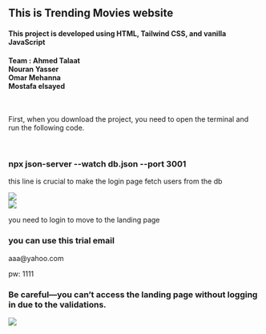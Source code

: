 <h2>This is Trending Movies website</h2>
<h4>This project is developed using HTML, Tailwind CSS, and vanilla JavaScript</h4>
<h4>Team : Ahmed Talaat <br/> Nouran Yasser <br/> Omar Mehanna <br/> Mostafa elsayed</h4>
<br/>
<p>First, when you download the project, you need to open the terminal and run the following code.</p>
<br/>
<h3>npx json-server --watch db.json --port 3001</h3>
<p>this line is crucial to make the login page fetch users from the db</p>
<img src="https://github.com/user-attachments/assets/20890786-3c33-4a2b-b71d-53d2efa8e6d9"/>
<br/>
<img src="https://github.com/user-attachments/assets/caf816c5-095e-4fe0-88c1-aff0ffec5148"/>
<p>you need to login to move to the landing page</p>
<h3>you can use this trial email</h3>
<p>aaa@yahoo.com</p> 
<p>pw: 1111</p> 
<h3>Be careful—you can’t access the landing page without logging in due to the validations. </h3>
<img src="https://github.com/user-attachments/assets/32504ef5-9615-423e-870c-3702cc7732a2"/>
